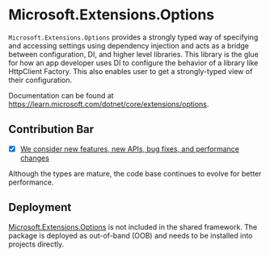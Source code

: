 # Microsoft.Extensions.Options

`Microsoft.Extensions.Options` provides a strongly typed way of specifying and accessing settings using dependency injection and acts as a bridge between configuration, DI, and higher level libraries. This library is the glue for how an app developer uses DI to configure the behavior of a library like HttpClient Factory. This also enables user to get a strongly-typed view of their configuration.

Documentation can be found at https://learn.microsoft.com/dotnet/core/extensions/options.

## Contribution Bar
- [x] [We consider new features, new APIs, bug fixes, and performance changes](../../libraries/README.md#primary-bar)

Although the types are mature, the code base continues to evolve for better performance.

## Deployment
[Microsoft.Extensions.Options](https://www.nuget.org/packages/Microsoft.Extensions.Options) is not included in the shared framework. The package is deployed as out-of-band (OOB) and needs to be installed into projects directly.
